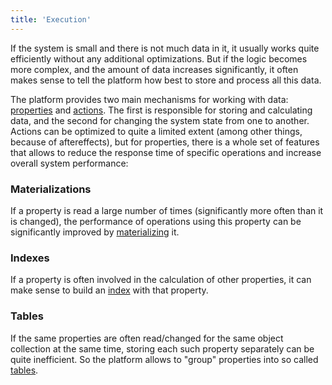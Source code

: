 ```yaml
---
title: 'Execution'
---
```


If the system is small and there is not much data in it, it usually works quite efficiently without any additional optimizations. But if the logic becomes more complex, and the amount of data increases significantly, it often makes sense to tell the platform how best to store and process all this data.

The platform provides two main mechanisms for working with data: [properties](Properties.md) and [actions](Actions.md). The first is responsible for storing and calculating data, and the second for changing the system state from one to another. Actions can be optimized to quite a limited extent (among other things, because of aftereffects), but for properties, there is a whole set of features that allows to reduce the response time of specific operations and increase overall system performance:

### Materializations

If a property is read a large number of times (significantly more often than it is changed), the performance of operations using this property can be significantly improved by [materializing](Materializations.md) it.

### Indexes

If a property is often involved in the calculation of other properties, it can make sense to build an [index](Indexes.md) with that property.

### Tables

If the same properties are often read/changed for the same object collection at the same time, storing each such property separately can be quite inefficient. So the platform allows to "group" properties into so called [tables](Tables.md).

  
